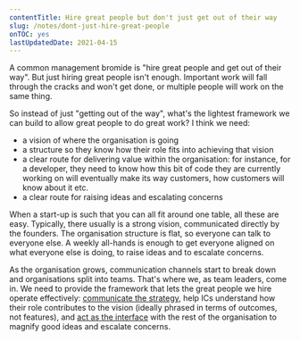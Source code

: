 ```yaml
---
contentTitle: Hire great people but don't just get out of their way
slug: /notes/dont-just-hire-great-people
onTOC: yes
lastUpdatedDate: 2021-04-15
---
```


A common management bromide is "hire great people and get out of their way". But just hiring great people isn't enough. Important work will fall through the cracks and won't get done, or multiple people will work on the same thing.

So instead of just "getting out of the way", what's the lightest framework we can build to allow great people to do great work? I think we need:
- a vision of where the organisation is going
- a structure so they know how their role fits into achieving that vision
- a clear route for delivering value within the organisation: for instance, for a developer, they need to know how this bit of code they are currently working on will eventually make its way customers, how customers will know about it etc.
- a clear route for raising ideas and escalating concerns

When a start-up is such that you can all fit around one table, all these are easy. Typically, there usually is a strong vision, communicated directly by the founders. The organisation structure is flat, so everyone can talk to everyone else. A weekly all-hands is enough to get everyone aligned on what everyone else is doing, to raise ideas and to escalate concerns.

As the organisation grows, communication channels start to break down and organisations split into teams. That's where we, as team leaders, come in. We need to provide the framework that lets the great people we hire operate effectively: [communicate the strategy](https://www.elidedbranches.com/2021/01/make-boring-plans.html), help ICs understand how their role contributes to the vision (ideally phrased in terms of outcomes, not features), and [act as the interface](/notes/making-yourself-useful-as-a-middle-manager) with the rest of the organisation to magnify good ideas and escalate concerns.

